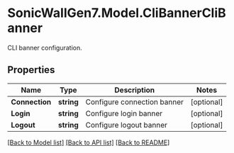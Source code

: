# SonicWallGen7.Model.CliBannerCliBanner
CLI banner configuration.

## Properties

Name | Type | Description | Notes
------------ | ------------- | ------------- | -------------
**Connection** | **string** | Configure connection banner | [optional] 
**Login** | **string** | Configure login banner | [optional] 
**Logout** | **string** | Configure logout banner | [optional] 

[[Back to Model list]](../README.md#documentation-for-models) [[Back to API list]](../README.md#documentation-for-api-endpoints) [[Back to README]](../README.md)

